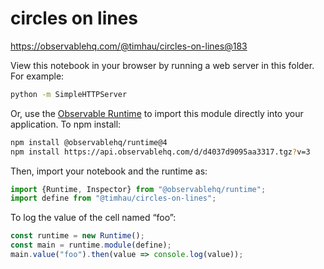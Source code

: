 # circles on lines

https://observablehq.com/@timhau/circles-on-lines@183

View this notebook in your browser by running a web server in this folder. For
example:

~~~sh
python -m SimpleHTTPServer
~~~

Or, use the [Observable Runtime](https://github.com/observablehq/runtime) to
import this module directly into your application. To npm install:

~~~sh
npm install @observablehq/runtime@4
npm install https://api.observablehq.com/d/d4037d9095aa3317.tgz?v=3
~~~

Then, import your notebook and the runtime as:

~~~js
import {Runtime, Inspector} from "@observablehq/runtime";
import define from "@timhau/circles-on-lines";
~~~

To log the value of the cell named “foo”:

~~~js
const runtime = new Runtime();
const main = runtime.module(define);
main.value("foo").then(value => console.log(value));
~~~
